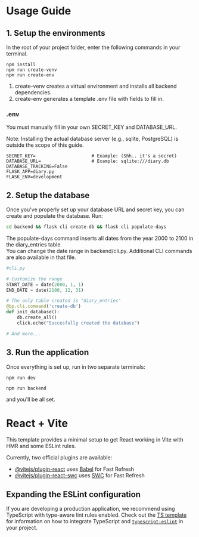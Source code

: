 
# Usage Guide

## 1. Setup the environments

In the root of your project folder, enter the following commands in your terminal.

```
npm install 
npm run create-venv   
npm run create-env
```


1. create-venv creates a virtual environment and installs all backend dependencies.
2. create-env  generates a template .env file with fields to fill in.

### .env 
You must manually fill in your own SECRET_KEY and DATABASE_URL.

Note: Installing the actual database server (e.g., sqlite, PostgreSQL) is outside the scope of this guide.


```
SECRET_KEY=                     # Example: (Shh.. it's a secret)
DATABASE_URL=                   # Example: sqlite:///diary.db
DATABASE_TRACKING=False
FLASK_APP=diary.py
FLASK_ENV=development

```



## 2. Setup the database

Once you've properly set up your database URL and secret key,  you can create and populate the database. Run:
 
```bash
cd backend && flask cli create-db && flask cli populate-days
```


The populate-days command inserts all dates from the year 2000 to 2100 in the diary_entries table.  
You can change the date range in backend/cli.py. Additional CLI commands are also available in that file.

```python
#cli.py

# Customize the range
START_DATE = date(2000, 1, 1) 
END_DATE = date(2100, 12, 31)

# The only table created is "diary_entries"
@bp.cli.command('create-db')
def init_database():
    db.create_all()
    click.echo("Succesfully created the database")

# And more...


```



## 3. Run the application

Once everything is set up, run in two separate terminals:
```
npm run dev
```
```
npm run backend
```

and you'll be all set.



# React + Vite

This template provides a minimal setup to get React working in Vite with HMR and some ESLint rules.

Currently, two official plugins are available:

- [@vitejs/plugin-react](https://github.com/vitejs/vite-plugin-react/blob/main/packages/plugin-react) uses [Babel](https://babeljs.io/) for Fast Refresh
- [@vitejs/plugin-react-swc](https://github.com/vitejs/vite-plugin-react/blob/main/packages/plugin-react-swc) uses [SWC](https://swc.rs/) for Fast Refresh

## Expanding the ESLint configuration

If you are developing a production application, we recommend using TypeScript with type-aware lint rules enabled. Check out the [TS template](https://github.com/vitejs/vite/tree/main/packages/create-vite/template-react-ts) for information on how to integrate TypeScript and [`typescript-eslint`](https://typescript-eslint.io) in your project.

